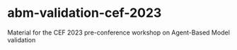 # abm-validation-cef-2023
Material for the CEF 2023 pre-conference workshop on Agent-Based Model validation 
